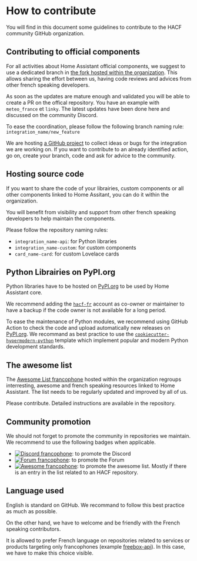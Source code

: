# How to contribute

You will find in this document some guidelines to contribute to the HACF community
GitHub organization.

## Contributing to official components

For all activities about Home Assistant official components, we suggest to use a
dedicated branch in [the fork hosted within the organization](https://github.com/hacf-fr/home-assistant-core).
This allows sharing the effort between us, having code reviews and advices from
other french speaking developers.

As soon as the updates are mature enough and validated you will be able to create
a PR on the offical repository. You have an example with `meteo_france` et `linky`.
The latest updates have been done here and discussed on the community Discord.

To ease the coordination, please follow the following branch naming rule: `integration_name/new_feature`

We are hosting [a GitHub project](https://github.com/hacf-fr/home-assistant-core/projects/1)
to collect ideas or bugs for the integration we are working on. If you want to
contribute to an already identified action, go on, create your branch, code and ask
for advice to the community.

## Hosting source code

If you want to share the code of your librairies, custom components or all other
components linked to Home Assitant, you can do it within the organization.

You will benefit from visibility and support from other french speaking developers
to help maintain the components.

Please follow the repository naming rules:

- `integration_name-api`: for Python libraries
- `integration_name-custom`: for custom components
- `card_name-card`: for custom Lovelace cards

## Python Librairies on PyPI.org

Python libraries have to be hosted on [PyPI.org](https://pypi.org) to be used by Home Assistant core.

We recommend adding the [`hacf-fr`](https://pypi.org/user/hacf-fr/) account as co-owner or maintainer to have a backup if the code owner is not available for a long period.

To ease the maintenance of Python modules, we recommend using GitHub Action to check the code and upload automatically new releases on [PyPI.org](https://pypi.org). We recommand as best practice to use the [`cookiecutter-hypermodern-python`](https://github.com/cjolowicz/cookiecutter-hypermodern-python) template which implement popular and modern Python development standards.

## The awesome list

The [Awesome List francophone](https://awesome.hacf.fr)
hosted within the organization regroups interresting, awesome and french speaking
resources linked to Home Assistant. The list needs to be regularly updated and improved by all of us.

Please contribute. Detailed instructions are
available in the repository.

## Community promotion

We should not forget to promote the community in repositories we maintain.
We recommend to use the following badges when applicable.

- [![Discord francophone][discord-shield-fr]][discord-fr]: to promote the Discord
- [![Forum francophone][forum-shield-fr]][forum-fr]: to promote the Forum
- [![Awesome francophone][awesome-shield]][awesome-fr]: to promote the awesome list. Mostly if there is an entry in the list related to an HACF repository.

## Language used

English is standard on GitHub.
We recommand to follow this best practice as much as possible.

On the other hand, we have to welcome and be friendly with the French speaking contributors.

It is allowed to prefer French language on repositories related to services or products targeting only francophones
(example [freebox-api](https://github.com/hacf-fr/freebox-api)).
In this case, we have to make this choice visible.

[awesome-shield]: https://awesome.re/badge.svg
[awesome-fr]: https://awesome.hacf.fr
[forum-shield-fr]: https://img.shields.io/discourse/topics?label=Forum%20francophone%20HACF&logo=discourse&server=https%3A%2F%2Fforum.hacf.fr%2F
[forum-fr]: https://forum.hacf.fr/
[discord-shield-fr]: https://img.shields.io/discord/706096417000652840?label=Discord%20francophone%20HACF&logo=discord
[discord-fr]: https://discord.com/invite/PaZFEjX
